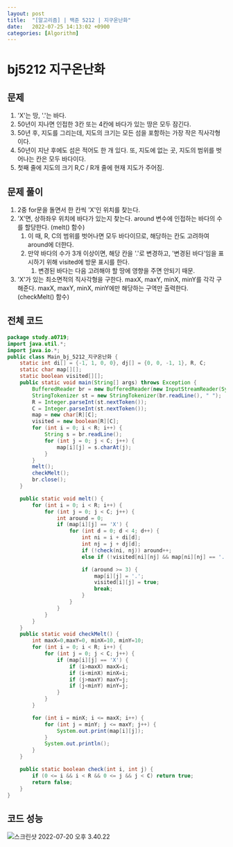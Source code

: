 ```yaml
---
layout: post
title:  "[알고리즘] | 백준 5212 | 지구온난화"
date:   2022-07-25 14:13:02 +0900
categories: [Algorithm]
---
```


# bj5212 지구온난화

## 문제

1. 'X'는 땅, '.'는 바다.
2. 50년이 지나면 인접한 3칸 또는 4칸에 바다가 있는 땅은 모두 잠긴다.
3. 50년 후, 지도를 그리는데, 지도의 크기는 모든 섬을 포함하는 가장 작은 직사각형이다.
4. 50년이 지난 후에도 섬은 적어도 한 개 있다. 또, 지도에 없는 곳, 지도의 범위를 벗어나는 칸은 모두 바다이다.
5. 첫째 줄에 지도의 크기 R,C / R개 줄에 현재 지도가 주어짐.

## 문제 풀이

1. 2중 for문을 돌면서 한 칸씩 'X'인 위치를 찾는다. 
2. 'X'면, 상하좌우 위치에 바다가 있는지 찾는다. around 변수에 인접하는 바다의 수를 할당한다. (melt() 함수)
   1. 이 때, R, C의 범위를 벗어나면 모두 바다이므로, 해당하는 칸도 고려하여 around에 더한다. 
   2. 만약 바다의 수가 3개 이상이면,  해당 칸을 '.'로 변경하고, '변경된 바다'임을 표시하기 위해 visited에 방문 표시를 한다.
      1. 변경된 바다는 다음 고려해야 할 땅에 영향을 주면 안되기 때문.
3. 'X'가 있는 최소면적의 직사각형을 구한다. maxX, maxY, minX, minY를 각각 구해준다. maxX, maxY, minX, minY에만 해당하는 구역만 출력한다.  (checkMelt() 함수)

## 전체 코드

```java
package study.a0719;
import java.util.*;
import java.io.*;
public class Main_bj_5212_지구온난화 {
    static int di[] = {-1, 1, 0, 0}, dj[] = {0, 0, -1, 1}, R, C;
    static char map[][];
    static boolean visited[][];
    public static void main(String[] args) throws Exception {
        BufferedReader br = new BufferedReader(new InputStreamReader(System.in));
        StringTokenizer st = new StringTokenizer(br.readLine(), " ");
        R = Integer.parseInt(st.nextToken());
        C = Integer.parseInt(st.nextToken());
        map = new char[R][C];
        visited = new boolean[R][C];
        for (int i = 0; i < R; i++) {
            String s = br.readLine();
            for (int j = 0; j < C; j++) {
                map[i][j] = s.charAt(j);
            }
        }
        melt();
        checkMelt();
        br.close();
    }

    public static void melt() {
        for (int i = 0; i < R; i++) {
            for (int j = 0; j < C; j++) {
                int around = 0;
                if (map[i][j] == 'X') {
                    for (int d = 0; d < 4; d++) {
                        int ni = i + di[d];
                        int nj = j + dj[d];
                        if (!check(ni, nj)) around++;
                        else if (!visited[ni][nj] && map[ni][nj] == '.') around++;

                        if (around >= 3) {
                            map[i][j] = '.';
                            visited[i][j] = true;
                            break;
                        }
                    }
                }
            }
        }
    }
    public static void checkMelt() {
        int maxX=0,maxY=0, minX=10, minY=10;
        for (int i = 0; i < R; i++) {
            for (int j = 0; j < C; j++) {
                if (map[i][j] == 'X') {
                    if (i>maxX) maxX=i;
                    if (i<minX) minX=i;
                    if (j>maxY) maxY=j;
                    if (j<minY) minY=j;
                }
            }
        }

        for (int i = minX; i <= maxX; i++) {
            for (int j = minY; j <= maxY; j++) {
                System.out.print(map[i][j]);
            }
            System.out.println();
        }
    }

    public static boolean check(int i, int j) {
        if (0 <= i && i < R && 0 <= j && j < C) return true;
        return false;
    }
}
```

## 코드 성능

![스크린샷 2022-07-20 오후 3.40.22](http://drive.google.com/uc?export=view&id=1zqXbGsDx3PFFaGddnKpeMZMgQ8M8eQfv)
